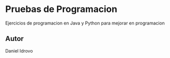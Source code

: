 # Pruebas de Programacion
Ejercicios de programacion en Java y Python para mejorar en programacion

## Autor
  Daniel Idrovo

